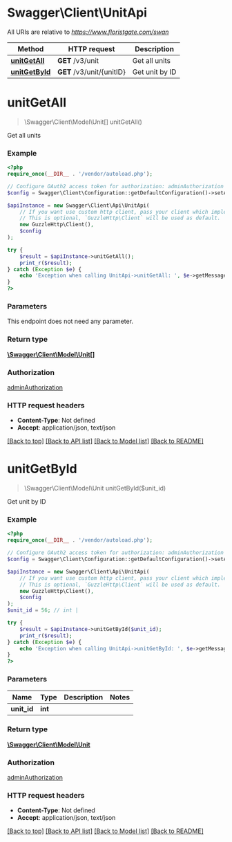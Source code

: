 # Swagger\Client\UnitApi

All URIs are relative to *https://www.floristgate.com/swan*

Method | HTTP request | Description
------------- | ------------- | -------------
[**unitGetAll**](UnitApi.md#unitGetAll) | **GET** /v3/unit | Get all units
[**unitGetById**](UnitApi.md#unitGetById) | **GET** /v3/unit/{unitID} | Get unit by ID


# **unitGetAll**
> \Swagger\Client\Model\Unit[] unitGetAll()

Get all units

### Example
```php
<?php
require_once(__DIR__ . '/vendor/autoload.php');

// Configure OAuth2 access token for authorization: adminAuthorization
$config = Swagger\Client\Configuration::getDefaultConfiguration()->setAccessToken('YOUR_ACCESS_TOKEN');

$apiInstance = new Swagger\Client\Api\UnitApi(
    // If you want use custom http client, pass your client which implements `GuzzleHttp\ClientInterface`.
    // This is optional, `GuzzleHttp\Client` will be used as default.
    new GuzzleHttp\Client(),
    $config
);

try {
    $result = $apiInstance->unitGetAll();
    print_r($result);
} catch (Exception $e) {
    echo 'Exception when calling UnitApi->unitGetAll: ', $e->getMessage(), PHP_EOL;
}
?>
```

### Parameters
This endpoint does not need any parameter.

### Return type

[**\Swagger\Client\Model\Unit[]**](../Model/Unit.md)

### Authorization

[adminAuthorization](../../README.md#adminAuthorization)

### HTTP request headers

 - **Content-Type**: Not defined
 - **Accept**: application/json, text/json

[[Back to top]](#) [[Back to API list]](../../README.md#documentation-for-api-endpoints) [[Back to Model list]](../../README.md#documentation-for-models) [[Back to README]](../../README.md)

# **unitGetById**
> \Swagger\Client\Model\Unit unitGetById($unit_id)

Get unit by ID

### Example
```php
<?php
require_once(__DIR__ . '/vendor/autoload.php');

// Configure OAuth2 access token for authorization: adminAuthorization
$config = Swagger\Client\Configuration::getDefaultConfiguration()->setAccessToken('YOUR_ACCESS_TOKEN');

$apiInstance = new Swagger\Client\Api\UnitApi(
    // If you want use custom http client, pass your client which implements `GuzzleHttp\ClientInterface`.
    // This is optional, `GuzzleHttp\Client` will be used as default.
    new GuzzleHttp\Client(),
    $config
);
$unit_id = 56; // int | 

try {
    $result = $apiInstance->unitGetById($unit_id);
    print_r($result);
} catch (Exception $e) {
    echo 'Exception when calling UnitApi->unitGetById: ', $e->getMessage(), PHP_EOL;
}
?>
```

### Parameters

Name | Type | Description  | Notes
------------- | ------------- | ------------- | -------------
 **unit_id** | **int**|  |

### Return type

[**\Swagger\Client\Model\Unit**](../Model/Unit.md)

### Authorization

[adminAuthorization](../../README.md#adminAuthorization)

### HTTP request headers

 - **Content-Type**: Not defined
 - **Accept**: application/json, text/json

[[Back to top]](#) [[Back to API list]](../../README.md#documentation-for-api-endpoints) [[Back to Model list]](../../README.md#documentation-for-models) [[Back to README]](../../README.md)

